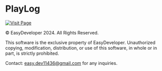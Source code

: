 # PlayLog

[![Visit Page](https://img.shields.io/badge/Visit_Page-Click_Here-brightgreen?style=for-the-badge)](https://playlogs.vercel.app)

© EasyDeveloper 2024. All Rights Reserved.

This software is the exclusive property of EasyDeveloper. 
Unauthorized copying, modification, distribution, or use of this software, 
in whole or in part, is strictly prohibited.

Contact: easy.dev11436@gmail.com for any inquiries.
